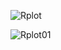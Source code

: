 
![Rplot](https://user-images.githubusercontent.com/95676591/172791584-32f96f78-9518-40a9-bb52-0bca9fead172.png)

![Rplot01](https://user-images.githubusercontent.com/95676591/172791595-0f07b953-46fd-4d6e-bebd-d4d0db189fd0.png)
